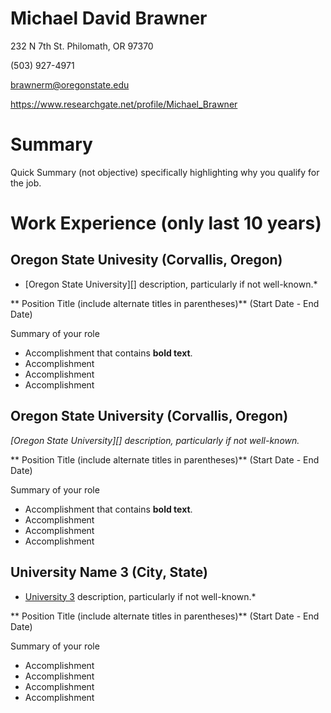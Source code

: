 # Michael David Brawner

232 N 7th St. Philomath, OR 97370

(503) 927-4971

brawnerm@oregonstate.edu

https://www.researchgate.net/profile/Michael_Brawner

# Summary

Quick Summary (not objective) specifically highlighting why you qualify for the job.

# Work Experience (only last 10 years)

## Oregon State Univesity (Corvallis, Oregon)

* [Oregon State University][] description, particularly if not well-known.*

** Position Title (include alternate titles in parentheses)** (Start Date - End Date)

Summary of your role

- Accomplishment that contains **bold text**.
- Accomplishment
- Accomplishment
- Accomplishment

## Oregon State University (Corvallis, Oregon)
*[Oregon State University][] description, particularly if not well-known.*

** Position Title (include alternate titles in parentheses)** (Start Date - End Date)

Summary of your role

- Accomplishment that contains **bold text**.
- Accomplishment
- Accomplishment
- Accomplishment

## University Name 3 (City, State)
* [University 3][] description, particularly if not well-known.*

** Position Title (include alternate titles in parentheses)** (Start Date - End Date)

Summary of your role

- Accomplishment
- Accomplishment
- Accomplishment
- Accomplishment


[University 1]: http://www.univ1.edu
[University 2]: http://www.univ2.edu
[University 3]: http://www.univ3.edu
